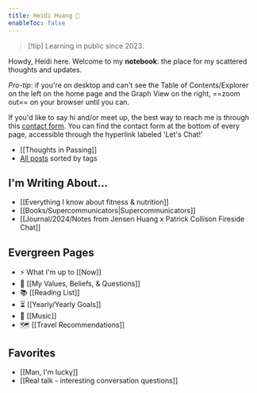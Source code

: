 ```yaml
---
title: Heidi Huang 🤠
enableToc: false
---
```

> [!tip] Learning in public since 2023.

Howdy, Heidi here. Welcome to my **notebook**: the place for my scattered thoughts and updates. 

*Pro-tip*: if you're on desktop and can't see the Table of Contents/Explorer on the left on the home page and the Graph View on the right, ==zoom out== on your browser until you can.

If you'd like to say hi and/or meet up, the best way to reach me is through this [contact form](https://heidihuang.xyz/contact). You can find the contact form at the bottom of every page, accessible through the hyperlink labeled 'Let's Chat!'

- [[Thoughts in Passing]]
- [All posts](https://heidihuang.com/tags/) sorted by tags
## I'm Writing About...
- [[Everything I know about fitness & nutrition]]
- [[Books/Supercommunicators|Supercommunicators]]
- [[Journal/2024/Notes from Jensen Huang x Patrick Collison Fireside Chat]]
## Evergreen Pages
- ⚡️ What I'm up to [[Now]]
- 🎯 [[My Values, Beliefs, & Questions]]
- 📚 [[Reading List]]
- ⏳ [[Yearly/Yearly Goals]]
- 🎸 [[Music]]
-  🗺️ [[Travel Recommendations]]

## Favorites
- [[Man, I'm lucky]]
- [[Real talk - interesting conversation questions]]